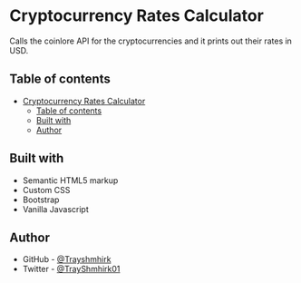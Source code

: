 # Cryptocurrency Rates Calculator

Calls the coinlore API for the cryptocurrencies and it prints out their rates in USD.

## Table of contents
- [Cryptocurrency Rates Calculator](#cryptocurrency-rates-calculator)
  - [Table of contents](#table-of-contents)
  - [Built with](#built-with)
  - [Author](#author)

## Built with

- Semantic HTML5 markup
- Custom CSS
- Bootstrap
- Vanilla Javascript


## Author

- GitHub - [@Trayshmhirk](https://github.com/Trayshmhirk)
- Twitter - [@TrayShmhirk01](https://www.twitter.com/TrayShmhirk01)

